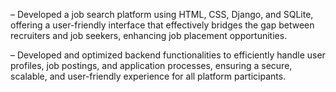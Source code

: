 –	Developed a job search platform using HTML, CSS, Django, and SQLite, offering a user-friendly interface that effectively bridges the gap between recruiters and job seekers, enhancing job placement opportunities.

–	Developed and optimized backend functionalities to efficiently handle user profiles, job postings, and application processes, ensuring a secure, scalable, and user-friendly experience for all platform participants.
